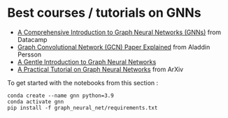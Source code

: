 # Best courses / tutorials on GNNs  
- [A Comprehensive Introduction to Graph Neural Networks (GNNs)](http://datacamp.com/tutorial/comprehensive-introduction-graph-neural-networks-gnns-tutorial) from Datacamp
- [Graph Convolutional Network (GCN) Paper Explained](https://www.youtube.com/watch?v=5SintlY9hbY) from Aladdin Persson
- [A Gentle Introduction to Graph Neural Networks](https://distill.pub/2021/gnn-intro/)
- [A Practical Tutorial on Graph Neural Networks](https://arxiv.org/pdf/2010.05234) from ArXiv
  
  
To get started with the notebooks from this section :  
```
conda create --name gnn python=3.9  
conda activate gnn  
pip install -f graph_neural_net/requirements.txt
```